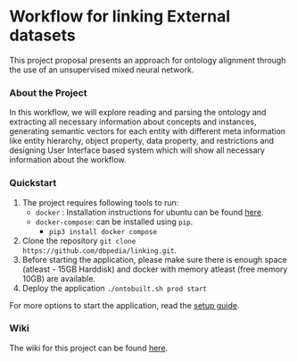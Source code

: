 # Workflow for linking External datasets

This project proposal presents an approach for ontology alignment through the use of an unsupervised mixed neural network.

### About the Project
In this workflow, we will explore reading and parsing the ontology and extracting all necessary information about concepts and instances, generating semantic vectors for each entity with different meta information like entity hierarchy, object property, data property, and restrictions and designing User Interface based system which will show all necessary information about the workflow.

### Quickstart
1. The project requires following tools to run:
	* `docker` : Installation instructions for ubuntu can be found [here](https://docs.docker.com/install/linux/docker-ce/ubuntu/).
	* `docker-compose`: can be installed using `pip`.
		* `pip3 install docker compose` 
2. Clone the repository
	 `git clone https://github.com/dbpedia/linking.git`.
3. Before starting the application, please make sure there is enough space (atleast - 15GB Harddisk) and docker with memory atleast (free memory 10GB) are available. 
4. Deploy the application 
	`./ontobuilt.sh prod start`

For more options to start the application, read the [setup guide](https://github.com/dbpedia/linking/wiki/Setup_Guide).

### Wiki
The wiki for this project can be found [here](https://github.com/dbpedia/linking/wiki).

